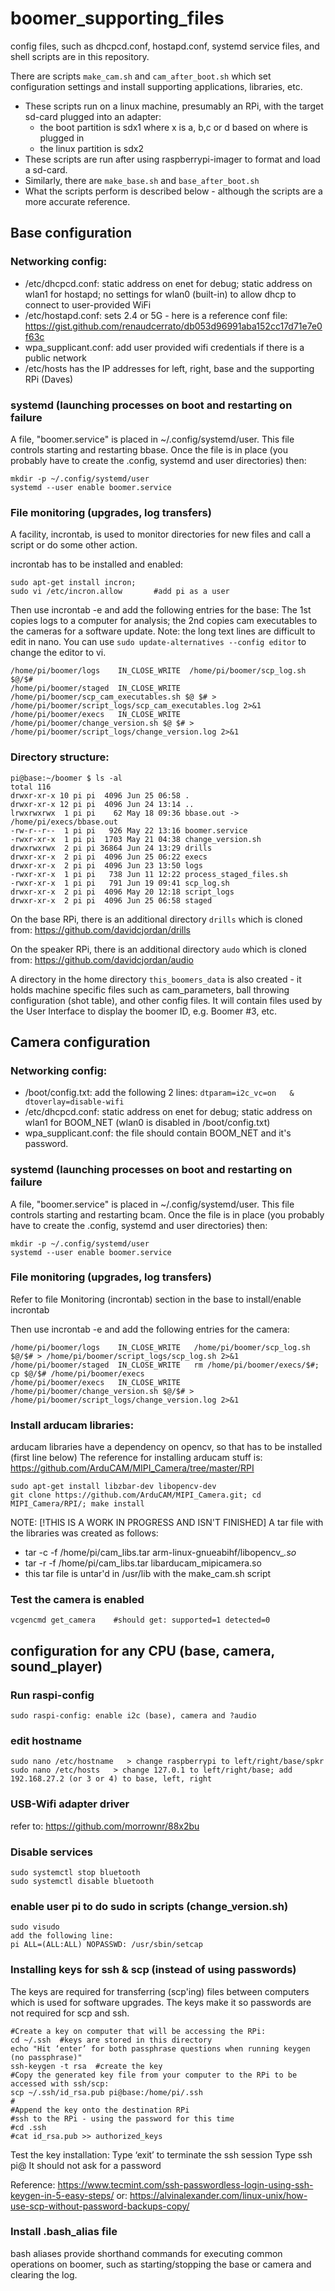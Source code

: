 # boomer_supporting_files
config files, such as dhcpcd.conf, hostapd.conf, systemd service files, and shell scripts are in this repository.

There are scripts ```make_cam.sh``` and ```cam_after_boot.sh``` which set configuration settings and install supporting applications, libraries, etc. 
- These scripts run on a linux machine, presumably an RPi, with the target sd-card plugged into an adapter:
  - the boot partition is sdx1 where x is a, b,c or d based on where is plugged in
  - the linux partition is sdx2
- These scripts are run after using raspberrypi-imager to format and load a sd-card.
- Similarly, there are ```make_base.sh``` and ```base_after_boot.sh```
- What the scripts perform is described below - although the scripts are a more accurate reference.
## Base configuration
### Networking config:
- /etc/dhcpcd.conf: static address on enet for debug; static address on wlan1 for hostapd; no settings for wlan0 (built-in) to allow dhcp to connect to user-provided WiFi
- /etc/hostapd.conf: sets 2.4 or 5G - here is a reference conf file: https://gist.github.com/renaudcerrato/db053d96991aba152cc17d71e7e0f63c
- wpa_supplicant.conf:  add user provided wifi credentials if there is a public network
- /etc/hosts has the IP addresses for left, right, base and the supporting RPi (Daves)

### systemd (launching processes on boot and restarting on failure
A file, "boomer.service" is placed in ~/.config/systemd/user.  This file controls starting and restarting bbase.
Once the file is in place (you probably have to create the .config, systemd and user directories) then:
```
mkdir -p ~/.config/systemd/user
systemd --user enable boomer.service
```

### File monitoring (upgrades, log transfers)
A facility, incrontab, is used to monitor directories for new files and call a script or do some other action.

incrontab has to be installed and enabled:
```
sudo apt-get install incron;
sudo vi /etc/incron.allow       #add pi as a user
```
Then use incrontab -e and add the following entries for the base: The 1st copies logs to a computer for analysis; the 2nd copies cam executables to the cameras for a software update.  Note: the long text lines are difficult to edit in nano.  You can use ```sudo update-alternatives --config editor``` to change the editor to vi.
```
/home/pi/boomer/logs    IN_CLOSE_WRITE  /home/pi/boomer/scp_log.sh $@/$#
/home/pi/boomer/staged  IN_CLOSE_WRITE  /home/pi/boomer/scp_cam_executables.sh $@ $# > /home/pi/boomer/script_logs/scp_cam_executables.log 2>&1
/home/pi/boomer/execs   IN_CLOSE_WRITE  /home/pi/boomer/change_version.sh $@ $# > /home/pi/boomer/script_logs/change_version.log 2>&1
```
### Directory structure:
```
pi@base:~/boomer $ ls -al
total 116
drwxr-xr-x 10 pi pi  4096 Jun 25 06:58 .
drwxr-xr-x 12 pi pi  4096 Jun 24 13:14 ..
lrwxrwxrwx  1 pi pi    62 May 18 09:36 bbase.out -> /home/pi/execs/bbase.out
-rw-r--r--  1 pi pi   926 May 22 13:16 boomer.service
-rwxr-xr-x  1 pi pi  1703 May 21 04:38 change_version.sh
drwxrwxrwx  2 pi pi 36864 Jun 24 13:29 drills
drwxr-xr-x  2 pi pi  4096 Jun 25 06:22 execs
drwxr-xr-x  2 pi pi  4096 Jun 23 13:50 logs
-rwxr-xr-x  1 pi pi   738 Jun 11 12:22 process_staged_files.sh
-rwxr-xr-x  1 pi pi   791 Jun 19 09:41 scp_log.sh
drwxr-xr-x  2 pi pi  4096 May 20 12:18 script_logs
drwxr-xr-x  2 pi pi  4096 Jun 25 06:58 staged
```
On the base RPi, there is an additional directory ```drills``` which is cloned from: https://github.com/davidcjordan/drills

On the speaker RPi, there is an additional directory ```audo``` which is cloned from: https://github.com/davidcjordan/audio

A directory in the home directory ```this_boomers_data``` is also created - it holds machine specific files such as cam_parameters, ball throwing configuration (shot table), and other config files.  It will contain files used by the User Interface to display the boomer ID, e.g. Boomer #3, etc.

## Camera configuration

### Networking config:
- /boot/config.txt:  add the following 2 lines: ```dtparam=i2c_vc=on   &    dtoverlay=disable-wifi```
- /etc/dhcpcd.conf: static address on enet for debug; static address on wlan1 for BOOM_NET (wlan0 is disabled in /boot/config.txt)
- wpa_supplicant.conf:  the file should contain BOOM_NET and it's password.

### systemd (launching processes on boot and restarting on failure
A file, "boomer.service" is placed in ~/.config/systemd/user.  This file controls starting and restarting bcam.
Once the file is in place (you probably have to create the .config, systemd and user directories) then:
```
mkdir -p ~/.config/systemd/user
systemd --user enable boomer.service
```

### File monitoring (upgrades, log transfers)
Refer to file Monitoring (incrontab) section in the base to install/enable incrontab

Then use incrontab -e and add the following entries for the camera:
```
/home/pi/boomer/logs    IN_CLOSE_WRITE   /home/pi/boomer/scp_log.sh $@/$# > /home/pi/boomer/script_logs/scp_log.sh 2>&1
/home/pi/boomer/staged  IN_CLOSE_WRITE   rm /home/pi/boomer/execs/$#; cp $@/$# /home/pi/boomer/execs
/home/pi/boomer/execs   IN_CLOSE_WRITE   /home/pi/boomer/change_version.sh $@/$# > /home/pi/boomer/script_logs/change_version.log 2>&1
```
### Install arducam libraries:
arducam libraries have a dependency on opencv, so that has to be installed (first line below)
The reference for installing arducam stuff is:  https://github.com/ArduCAM/MIPI_Camera/tree/master/RPI
```
sudo apt-get install libzbar-dev libopencv-dev
git clone https://github.com/ArduCAM/MIPI_Camera.git; cd MIPI_Camera/RPI/; make install
```

NOTE: [!THIS IS A WORK IN PROGRESS AND ISN'T FINISHED] A tar file with the libraries was created as follows:
- tar -c -f /home/pi/cam_libs.tar arm-linux-gnueabihf/libopencv_*.so*
- tar -r -f /home/pi/cam_libs.tar libarducam_mipicamera.so
- this tar file is untar'd in /usr/lib with the make_cam.sh script
### Test the camera is enabled
```
vcgencmd get_camera    #should get: supported=1 detected=0
```

## configuration for any CPU (base, camera, sound_player)
### Run raspi-config
```
sudo raspi-config: enable i2c (base), camera and ?audio
```
### edit hostname
```
sudo nano /etc/hostname   > change raspberrypi to left/right/base/spkr
sudo nano /etc/hosts   > change 127.0.1 to left/right/base; add 192.168.27.2 (or 3 or 4) to base, left, right
```

### USB-Wifi adapter driver
refer to: https://github.com/morrownr/88x2bu

### Disable services
```
sudo systemctl stop bluetooth
sudo systemctl disable bluetooth
```
### enable user pi to do sudo in scripts (change_version.sh)
```
sudo visudo
add the following line:
pi ALL=(ALL:ALL) NOPASSWD: /usr/sbin/setcap
```
### Installing keys for ssh & scp (instead of using passwords)
The keys are required for transferring (scp'ing) files between computers which is used for software upgrades.
The keys make it so passwords are not required for scp and ssh.
```
#Create a key on computer that will be accessing the RPi: 
cd ~/.ssh  #keys are stored in this directory
echo "Hit ‘enter’ for both passphrase questions when running keygen (no passphrase)"
ssh-keygen -t rsa  #create the key
#Copy the generated key file from your computer to the RPi to be accessed with ssh/scp:
scp ~/.ssh/id_rsa.pub pi@base:/home/pi/.ssh
#
#Append the key onto the destination RPi
#ssh to the RPi - using the password for this time
#cd .ssh
#cat id_rsa.pub >> authorized_keys
```
Test the key installation:
Type ‘exit’ to terminate the ssh session
Type ssh pi@<ip name or addr>
It should not ask for a password

Reference: https://www.tecmint.com/ssh-passwordless-login-using-ssh-keygen-in-5-easy-steps/ or: https://alvinalexander.com/linux-unix/how-use-scp-without-password-backups-copy/

### Install .bash_alias file
  bash aliases provide shorthand commands for executing common operations on boomer, such as starting/stopping the base or camera and clearing the log.
